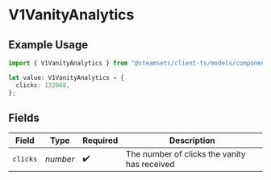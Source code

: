 # V1VanityAnalytics

## Example Usage

```typescript
import { V1VanityAnalytics } from "@steamsets/client-ts/models/components";

let value: V1VanityAnalytics = {
  clicks: 132068,
};
```

## Fields

| Field                                        | Type                                         | Required                                     | Description                                  |
| -------------------------------------------- | -------------------------------------------- | -------------------------------------------- | -------------------------------------------- |
| `clicks`                                     | *number*                                     | :heavy_check_mark:                           | The number of clicks the vanity has received |